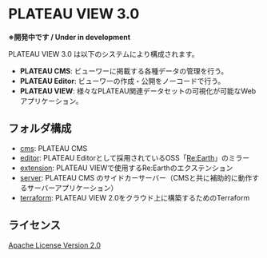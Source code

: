 # PLATEAU VIEW 3.0

**※開発中です / Under in development**

PLATEAU VIEW 3.0 は以下のシステムにより構成されます。

- **PLATEAU CMS**: ビューワーに掲載する各種データの管理を行う。
- **PLATEAU Editor**: ビューワーの作成・公開をノーコードで行う。
- **PLATEAU VIEW**: 様々なPLATEAU関連データセットの可視化が可能なWebアプリケーション。

## フォルダ構成

- [cms](cms): PLATEAU CMS
- [editor](editor): PLATEAU Editorとして採用されているOSS「[Re:Earth](https://github.com/reearth/reearth)」のミラー
- [extension](extension): PLATEAU VIEWで使用するRe:Earthのエクステンション
- [server](server): PLATEAU CMS のサイドカーサーバー（CMSと共に補助的に動作するサーバーアプリケーション）
- [terraform](terraform): PLATEAU VIEW 2.0をクラウド上に構築するためのTerraform

## ライセンス

[Apache License Version 2.0](LICENSE)
